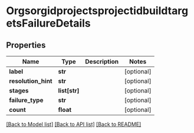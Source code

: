 # OrgsorgidprojectsprojectidbuildtargetsFailureDetails

## Properties
Name | Type | Description | Notes
------------ | ------------- | ------------- | -------------
**label** | **str** |  | [optional] 
**resolution_hint** | **str** |  | [optional] 
**stages** | **list[str]** |  | [optional] 
**failure_type** | **str** |  | [optional] 
**count** | **float** |  | [optional] 

[[Back to Model list]](../README.md#documentation-for-models) [[Back to API list]](../README.md#documentation-for-api-endpoints) [[Back to README]](../README.md)


